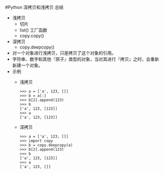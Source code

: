 #Python 深拷贝和浅拷贝 总结
- 浅拷贝
	- 切片
	- list() 工厂函数
	- copy.copy()
- 深拷贝
	- copy.deepcopy()
- 对一个对象进行浅拷贝，只是拷贝了这个对象的引用。
- 字符串、数字和其他『原子』类型的对象，当对其进行『拷贝』之时，会重新新建一个对象。
- 示例
	- 浅拷贝

		```
		>>> a = ['a', 123, []]
		>>> b = a[:]
		>>> b[2].append(123)
		>>> b
		['a', 123, [123]]
		>>> a
		['a', 123, [123]]
		```
	- 深拷贝
	
		```
		>>> a = ['a', 123, []]
		>>> import copy
		>>> b = copy.deepcopy(a)
		>>> b[2].append(123)
		>>> b
		['a', 123, [123]]
		>>> a
		['a', 123, []]
		```

